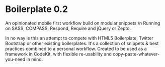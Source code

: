 Boilerplate 0.2
===============

An opinionated mobile first workflow build on modular snippets./n
Running on SASS, COMPASS, Respond, Require and jQuery or Zepto.

In no way is this an attempt to compete with HTML5 Boilerplate, Twitter Bootstrap or other existing boilerplates. It's a collection of snippets & best practices combined to a personal workflow. Created to be used as a framework in CodeKit, with flexible re-usability and copy-paste-whatever-you-need in mind.